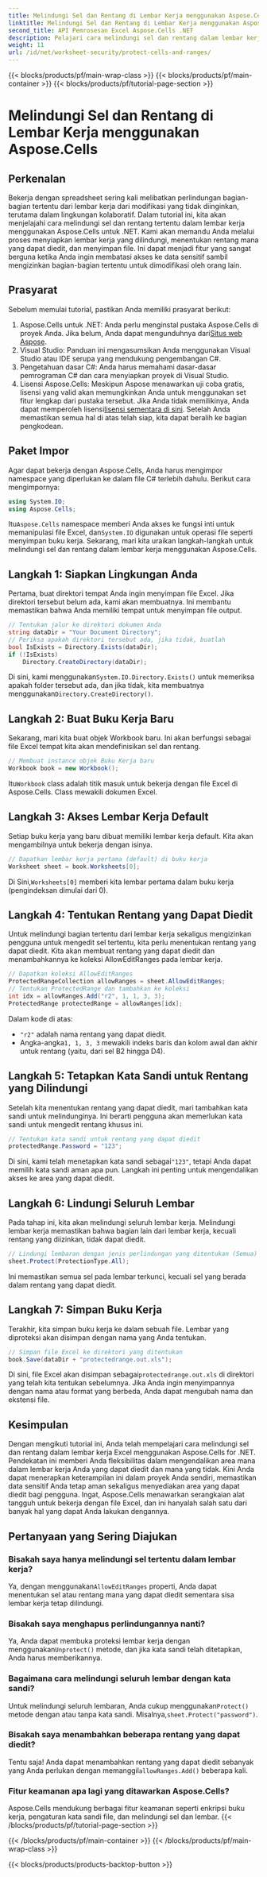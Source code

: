 ```yaml
---
title: Melindungi Sel dan Rentang di Lembar Kerja menggunakan Aspose.Cells
linktitle: Melindungi Sel dan Rentang di Lembar Kerja menggunakan Aspose.Cells
second_title: API Pemrosesan Excel Aspose.Cells .NET
description: Pelajari cara melindungi sel dan rentang dalam lembar kerja Excel menggunakan Aspose.Cells for .NET. Ikuti panduan langkah demi langkah ini untuk mengamankan lembar kerja Anda.
weight: 11
url: /id/net/worksheet-security/protect-cells-and-ranges/
---
```


{{< blocks/products/pf/main-wrap-class >}}
{{< blocks/products/pf/main-container >}}
{{< blocks/products/pf/tutorial-page-section >}}

# Melindungi Sel dan Rentang di Lembar Kerja menggunakan Aspose.Cells

## Perkenalan
Bekerja dengan spreadsheet sering kali melibatkan perlindungan bagian-bagian tertentu dari lembar kerja dari modifikasi yang tidak diinginkan, terutama dalam lingkungan kolaboratif. Dalam tutorial ini, kita akan menjelajahi cara melindungi sel dan rentang tertentu dalam lembar kerja menggunakan Aspose.Cells untuk .NET. Kami akan memandu Anda melalui proses menyiapkan lembar kerja yang dilindungi, menentukan rentang mana yang dapat diedit, dan menyimpan file. Ini dapat menjadi fitur yang sangat berguna ketika Anda ingin membatasi akses ke data sensitif sambil mengizinkan bagian-bagian tertentu untuk dimodifikasi oleh orang lain.
## Prasyarat
Sebelum memulai tutorial, pastikan Anda memiliki prasyarat berikut:
1. Aspose.Cells untuk .NET: Anda perlu menginstal pustaka Aspose.Cells di proyek Anda. Jika belum, Anda dapat mengunduhnya dari[Situs web Aspose](https://releases.aspose.com/cells/net/).
2. Visual Studio: Panduan ini mengasumsikan Anda menggunakan Visual Studio atau IDE serupa yang mendukung pengembangan C#.
3. Pengetahuan dasar C#: Anda harus memahami dasar-dasar pemrograman C# dan cara menyiapkan proyek di Visual Studio.
4.  Lisensi Aspose.Cells: Meskipun Aspose menawarkan uji coba gratis, lisensi yang valid akan memungkinkan Anda untuk menggunakan set fitur lengkap dari pustaka tersebut. Jika Anda tidak memilikinya, Anda dapat memperoleh lisensi[lisensi sementara di sini](https://purchase.aspose.com/temporary-license/).
Setelah Anda memastikan semua hal di atas telah siap, kita dapat beralih ke bagian pengkodean.
## Paket Impor
Agar dapat bekerja dengan Aspose.Cells, Anda harus mengimpor namespace yang diperlukan ke dalam file C# terlebih dahulu. Berikut cara mengimpornya:
```csharp
using System.IO;
using Aspose.Cells;
```
 Itu`Aspose.Cells` namespace memberi Anda akses ke fungsi inti untuk memanipulasi file Excel, dan`System.IO` digunakan untuk operasi file seperti menyimpan buku kerja.
Sekarang, mari kita uraikan langkah-langkah untuk melindungi sel dan rentang dalam lembar kerja menggunakan Aspose.Cells.
## Langkah 1: Siapkan Lingkungan Anda
Pertama, buat direktori tempat Anda ingin menyimpan file Excel. Jika direktori tersebut belum ada, kami akan membuatnya. Ini membantu memastikan bahwa Anda memiliki tempat untuk menyimpan file output.
```csharp
// Tentukan jalur ke direktori dokumen Anda
string dataDir = "Your Document Directory";
// Periksa apakah direktori tersebut ada, jika tidak, buatlah
bool IsExists = Directory.Exists(dataDir);
if (!IsExists)
    Directory.CreateDirectory(dataDir);
```
 Di sini, kami menggunakan`System.IO.Directory.Exists()` untuk memeriksa apakah folder tersebut ada, dan jika tidak, kita membuatnya menggunakan`Directory.CreateDirectory()`.
## Langkah 2: Buat Buku Kerja Baru
Sekarang, mari kita buat objek Workbook baru. Ini akan berfungsi sebagai file Excel tempat kita akan mendefinisikan sel dan rentang.
```csharp
// Membuat instance objek Buku Kerja baru
Workbook book = new Workbook();
```
 Itu`Workbook` class adalah titik masuk untuk bekerja dengan file Excel di Aspose.Cells. Class mewakili dokumen Excel.
## Langkah 3: Akses Lembar Kerja Default
Setiap buku kerja yang baru dibuat memiliki lembar kerja default. Kita akan mengambilnya untuk bekerja dengan isinya.
```csharp
// Dapatkan lembar kerja pertama (default) di buku kerja
Worksheet sheet = book.Worksheets[0];
```
 Di Sini,`Worksheets[0]` memberi kita lembar pertama dalam buku kerja (pengindeksan dimulai dari 0).
## Langkah 4: Tentukan Rentang yang Dapat Diedit
Untuk melindungi bagian tertentu dari lembar kerja sekaligus mengizinkan pengguna untuk mengedit sel tertentu, kita perlu menentukan rentang yang dapat diedit. Kita akan membuat rentang yang dapat diedit dan menambahkannya ke koleksi AllowEditRanges pada lembar kerja.
```csharp
// Dapatkan koleksi AllowEditRanges
ProtectedRangeCollection allowRanges = sheet.AllowEditRanges;
// Tentukan ProtectedRange dan tambahkan ke koleksi
int idx = allowRanges.Add("r2", 1, 1, 3, 3);
ProtectedRange protectedRange = allowRanges[idx];
```
Dalam kode di atas:
- `"r2"` adalah nama rentang yang dapat diedit.
-  Angka-angka`1, 1, 3, 3` mewakili indeks baris dan kolom awal dan akhir untuk rentang (yaitu, dari sel B2 hingga D4).
## Langkah 5: Tetapkan Kata Sandi untuk Rentang yang Dilindungi
Setelah kita menentukan rentang yang dapat diedit, mari tambahkan kata sandi untuk melindunginya. Ini berarti pengguna akan memerlukan kata sandi untuk mengedit rentang khusus ini.
```csharp
// Tentukan kata sandi untuk rentang yang dapat diedit
protectedRange.Password = "123";
```
 Di sini, kami telah menetapkan kata sandi sebagai`"123"`, tetapi Anda dapat memilih kata sandi aman apa pun. Langkah ini penting untuk mengendalikan akses ke area yang dapat diedit.
## Langkah 6: Lindungi Seluruh Lembar
Pada tahap ini, kita akan melindungi seluruh lembar kerja. Melindungi lembar kerja memastikan bahwa bagian lain dari lembar kerja, kecuali rentang yang diizinkan, tidak dapat diedit.
```csharp
// Lindungi lembaran dengan jenis perlindungan yang ditentukan (Semua)
sheet.Protect(ProtectionType.All);
```
Ini memastikan semua sel pada lembar terkunci, kecuali sel yang berada dalam rentang yang dapat diedit.
## Langkah 7: Simpan Buku Kerja
Terakhir, kita simpan buku kerja ke dalam sebuah file. Lembar yang diproteksi akan disimpan dengan nama yang Anda tentukan.
```csharp
// Simpan file Excel ke direktori yang ditentukan
book.Save(dataDir + "protectedrange.out.xls");
```
 Di sini, file Excel akan disimpan sebagai`protectedrange.out.xls` di direktori yang telah kita tentukan sebelumnya. Jika Anda ingin menyimpannya dengan nama atau format yang berbeda, Anda dapat mengubah nama dan ekstensi file.
## Kesimpulan
Dengan mengikuti tutorial ini, Anda telah mempelajari cara melindungi sel dan rentang dalam lembar kerja Excel menggunakan Aspose.Cells for .NET. Pendekatan ini memberi Anda fleksibilitas dalam mengendalikan area mana dalam lembar kerja Anda yang dapat diedit dan mana yang tidak. Kini Anda dapat menerapkan keterampilan ini dalam proyek Anda sendiri, memastikan data sensitif Anda tetap aman sekaligus menyediakan area yang dapat diedit bagi pengguna.
Ingat, Aspose.Cells menawarkan serangkaian alat tangguh untuk bekerja dengan file Excel, dan ini hanyalah salah satu dari banyak hal yang dapat Anda lakukan dengannya. 
## Pertanyaan yang Sering Diajukan
### Bisakah saya hanya melindungi sel tertentu dalam lembar kerja?
 Ya, dengan menggunakan`AllowEditRanges` properti, Anda dapat menentukan sel atau rentang mana yang dapat diedit sementara sisa lembar kerja tetap dilindungi.
### Bisakah saya menghapus perlindungannya nanti?
 Ya, Anda dapat membuka proteksi lembar kerja dengan menggunakan`Unprotect()` metode, dan jika kata sandi telah ditetapkan, Anda harus memberikannya.
### Bagaimana cara melindungi seluruh lembar dengan kata sandi?
 Untuk melindungi seluruh lembaran, Anda cukup menggunakan`Protect()` metode dengan atau tanpa kata sandi. Misalnya,`sheet.Protect("password")`.
### Bisakah saya menambahkan beberapa rentang yang dapat diedit?
 Tentu saja! Anda dapat menambahkan rentang yang dapat diedit sebanyak yang Anda perlukan dengan memanggil`allowRanges.Add()` beberapa kali.
### Fitur keamanan apa lagi yang ditawarkan Aspose.Cells?
Aspose.Cells mendukung berbagai fitur keamanan seperti enkripsi buku kerja, pengaturan kata sandi file, dan melindungi sel dan lembar.
{{< /blocks/products/pf/tutorial-page-section >}}

{{< /blocks/products/pf/main-container >}}
{{< /blocks/products/pf/main-wrap-class >}}

{{< blocks/products/products-backtop-button >}}

